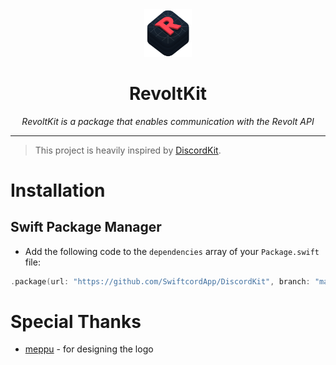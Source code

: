 <div align="center">
  <img src="./Images/revoltkit-3d.png" width="15%">

  <h1>RevoltKit</h1>

  *RevoltKit is a package that enables communication with the Revolt API*

  <hr/>
  
</div>

> This project is heavily inspired by [DiscordKit](https://github.com/SwiftcordApp/DiscordKit/).

# Installation

## Swift Package Manager
- Add the following code to the `dependencies` array of your `Package.swift` file:
```swift
.package(url: "https://github.com/SwiftcordApp/DiscordKit", branch: "main")
```

# Special Thanks
- [meppu](https://github.com/meppu) - for designing the logo
